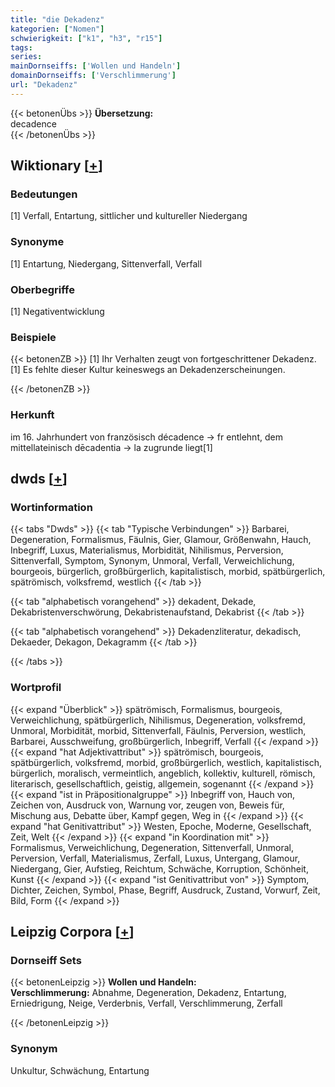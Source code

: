 ```yaml
---
title: "die Dekadenz"
kategorien: ["Nomen"]
schwierigkeit: ["k1", "h3", "r15"]
tags:
series:
mainDornseiffs: ['Wollen und Handeln']
domainDornseiffs: ['Verschlimmerung']
url: "Dekadenz"
---
```


{{< betonenÜbs >}}
**Übersetzung:**  
decadence  
{{< /betonenÜbs >}}

## Wiktionary [[+](https://de.wiktionary.org/wiki/Dekadenz)]

### Bedeutungen
[1] Verfall, Entartung, sittlicher und kultureller Niedergang  

### Synonyme
[1] Entartung, Niedergang, Sittenverfall, Verfall  

### Oberbegriffe
[1] Negativentwicklung  

### Beispiele
{{< betonenZB >}}
[1] Ihr Verhalten zeugt von fortgeschrittener Dekadenz.  
[1] Es fehlte dieser Kultur keineswegs an Dekadenzerscheinungen.  

{{< /betonenZB >}}
### Herkunft
im 16. Jahrhundert von französisch décadence → fr entlehnt, dem mittellateinisch dēcadentia → la zugrunde liegt[1]  



## dwds [[+](https://www.dwds.de/wb/Dekadenz)]

### Wortinformation
{{< tabs "Dwds" >}}
{{< tab "Typische Verbindungen" >}}
Barbarei, Degeneration, Formalismus, Fäulnis, Gier, Glamour, Größenwahn, Hauch, Inbegriff, Luxus, Materialismus, Morbidität, Nihilismus, Perversion, Sittenverfall, Symptom, Synonym, Unmoral, Verfall, Verweichlichung, bourgeois, bürgerlich, großbürgerlich, kapitalistisch, morbid, spätbürgerlich, spätrömisch, volksfremd, westlich
{{< /tab >}}

{{< tab "alphabetisch vorangehend" >}}
dekadent, Dekade, Dekabristenverschwörung, Dekabristenaufstand, Dekabrist
{{< /tab >}}

{{< tab "alphabetisch vorangehend" >}}
Dekadenzliteratur, dekadisch, Dekaeder, Dekagon, Dekagramm
{{< /tab >}}

{{< /tabs >}}

### Wortprofil
{{< expand "Überblick" >}} spätrömisch, Formalismus, bourgeois, Verweichlichung, spätbürgerlich, Nihilismus, Degeneration, volksfremd, Unmoral, Morbidität, morbid, Sittenverfall, Fäulnis, Perversion, westlich, Barbarei, Ausschweifung, großbürgerlich, Inbegriff, Verfall {{< /expand >}}
{{< expand "hat Adjektivattribut" >}} spätrömisch, bourgeois, spätbürgerlich, volksfremd, morbid, großbürgerlich, westlich, kapitalistisch, bürgerlich, moralisch, vermeintlich, angeblich, kollektiv, kulturell, römisch, literarisch, gesellschaftlich, geistig, allgemein, sogenannt {{< /expand >}}
{{< expand "ist in Präpositionalgruppe" >}} Inbegriff von, Hauch von, Zeichen von, Ausdruck von, Warnung vor, zeugen von, Beweis für, Mischung aus, Debatte über, Kampf gegen, Weg in {{< /expand >}}
{{< expand "hat Genitivattribut" >}} Westen, Epoche, Moderne, Gesellschaft, Zeit, Welt {{< /expand >}}
{{< expand "in Koordination mit" >}} Formalismus, Verweichlichung, Degeneration, Sittenverfall, Unmoral, Perversion, Verfall, Materialismus, Zerfall, Luxus, Untergang, Glamour, Niedergang, Gier, Aufstieg, Reichtum, Schwäche, Korruption, Schönheit, Kunst {{< /expand >}}
{{< expand "ist Genitivattribut von" >}} Symptom, Dichter, Zeichen, Symbol, Phase, Begriff, Ausdruck, Zustand, Vorwurf, Zeit, Bild, Form {{< /expand >}}

## Leipzig Corpora [[+](https://corpora.uni-leipzig.de/en/res?word=Dekadenz&corpusId=deu_newscrawl-public_2018)]

### Dornseiff Sets
{{< betonenLeipzig >}}
**Wollen und Handeln:**  
**Verschlimmerung:** Abnahme, Degeneration, Dekadenz, Entartung, Erniedrigung, Neige, Verderbnis, Verfall, Verschlimmerung, Zerfall  

{{< /betonenLeipzig >}}

### Synonym
Unkultur, Schwächung, Entartung

